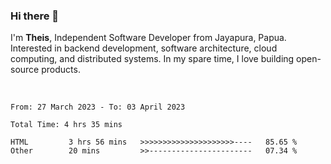 ### Hi there 👋

I'm <b>Theis</b>, Independent Software Developer from Jayapura, Papua. Interested in backend development, software architecture, cloud computing, and distributed systems. In my spare time, I love building open-source products.

<br>

 
 <!--START_SECTION:waka-->

```text
From: 27 March 2023 - To: 03 April 2023

Total Time: 4 hrs 35 mins

HTML         3 hrs 56 mins   >>>>>>>>>>>>>>>>>>>>>----   85.65 %
Other        20 mins         >>-----------------------   07.34 %
```

<!--END_SECTION:waka-->
